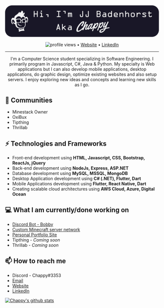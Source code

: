 [![Header](https://raw.githubusercontent.com/Chappy202/Chappy202/main/banner.png "Header")](https://chappy202.com/)

<p align="center">
  <img src="https://gpvc.arturio.dev/Chappy202" alt="profile views"> •  
  <a href="https://chappy202.com/">Website</a> •
  <a href="https://www.linkedin.com/in/jj-badenhorst/">LinkedIn</a>
</p>

---

<p align="center">
I'm a Computer Science student specializing in Software Engineering. I primarily program in Javascript, C#, Java & Python. My specialty is Web applications but I can also develop mobile applications, desktop applications, do graphic design, optimize existing websites and also setup servers. I enjoy exploring new ideas and concepts and learning new skills as I go.</p>

## 👯 Communities
- Minestack Owner
- OxiBux
- Tipthing
- Thrillab

## ⚡ Technologies and Frameworks
- Front-end development using **HTML, Javascript, CSS, Bootstrap, ReactJs, jQuery**
- Back-end development using **NodeJs, Express, ASP.NET**
- Database development using **MySQL, MSSQL, MongoDB**
- Desktop Application development using **C# (.NET), Flutter, Dart**
- Mobile Applications development using **Flutter, React Native, Dart**
- Creating scalable cloud architectures using **AWS Cloud, Azure, Digital Ocean**

## 💻 What I am currently/done working on
- [Discord Bot - Bobby](https://github.com/Chappy202/Bobby)
- [Custom Minecraft server network](https://minestack.org/)
- [Personal Portfolio Site](https://chappy202.com/)
- Tipthing - *Coming soon*
- Thrillab - *Coming soon*

## 📫 How to reach me
- Discord - Chappy#3353
- [Email](mailto:jj@chappy202.com)
- [Website](https://chappy202.com/)
- [LinkedIn](https://www.linkedin.com/in/jj-badenhorst/)

[![Chappy's github stats](https://github-readme-stats.vercel.app/api?username=Chappy202&show_icons=true&theme=dracula)](https://github.com/anuraghazra/github-readme-stats)
